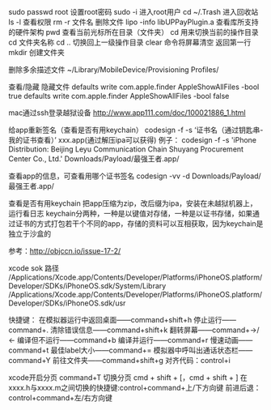 
sudo passwd root 设置root密码
sudo -i 进入root用户
cd ~/.Trash 进入回收站
ls -l 查看权限
rm -r 文件名 删除文件
lipo -info libUPPayPlugin.a 查看库所支持的硬件架构
pwd 查看当前光标所在目录（文件夹）
cd 用来切换当前的操作目录 cd 文件夹名称
cd .. 切换回上一级操作目录
clear 命令将屏幕清空 返回第一行
mkdir 创建文件夹

删除多余描述文件
~/Library/MobileDevice/Provisioning Profiles/

查看/隐藏 隐藏文件
defaults write com.apple.finder AppleShowAllFiles -bool true
defaults write com.apple.finder AppleShowAllFiles -bool false

mac通过ssh登录越狱设备
http://www.app111.com/doc/100021886_1.html

给app重新签名（查看是否有用keychain）
codesign -f -s ‘证书名（通过钥匙串-我的证书查看）’ xxx.app(通过解压ipa可以获得)
例子：
codesign -f -s 'iPhone Distribution: Beijing Leyu Communication Chain Shuyang Procurement Center Co., Ltd.' Downloads/Payload/最强王者.app/

查看app的信息，可查看用哪个证书签名
codesign -vv -d Downloads/Payload/最强王者.app/

查看是否有用keychain
把app压缩为zip，改后缀为ipa，安装在未越狱机器上，运行看日志
keychain分两种，一种是以键值对存储，一种是以证书存储，如果通过证书的方式打包若干个不同的app，存储的资料可以互相获取，因为keychain是独立于沙盒的

参考：http://objccn.io/issue-17-2/



xcode sok 路径
/Applications/Xcode.app/Contents/Developer/Platforms/iPhoneOS.platform/Developer/SDKs/iPhoneOS.sdk/System/Library
/Applications/Xcode.app/Contents/Developer/Platforms/iPhoneOS.platform/Developer/SDKs/iPhoneOS.sdk/usr

快捷键：
在模拟器运行中返回桌面——command+shift+h
停止运行——command+.
清除错误信息——command+shift+k
翻转屏幕——command+→/←
编译但不运行——command+b
编译并运行——command+r
慢速动画——command+t
最佳label大小——command+=
模拟器中呼叫出通话状态栏——command+Y
前往文件夹——command+shift+g
对齐代码：control+i

xcode开启分页
command+T
切换分页
cmd + shift + [，cmd + shift + ]
在xxxx.h与xxxx.m之间切换的快捷键:control+command+上/下方向键
前进后退：control+command+左/右方向键
